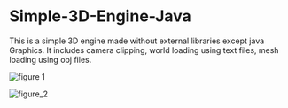 # Simple-3D-Engine-Java
This is a simple 3D engine made without external libraries except java Graphics. It includes camera clipping, world loading using text files, mesh loading using obj files.

![figure 1](https://user-images.githubusercontent.com/57646462/153727314-9633bf8c-4fbd-463d-aed4-14a20ed754cd.png)

![figure_2](https://user-images.githubusercontent.com/57646462/153727317-085d842a-9601-49d1-9079-ddc2301bc4ca.png)
